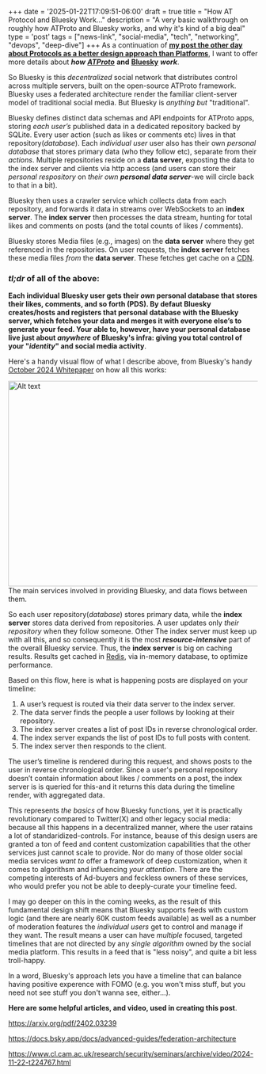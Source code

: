 +++
date = '2025-01-22T17:09:51-06:00'
draft = true
title = "How AT Protocol and Bluesky Work..."
description = "A very basic walkthrough on roughly how ATProto and Bluesky works, and why it&#39;s kind of a big deal"
type = 'post'
tags = ["news-link", "social-media", "tech", "networking", "devops", "deep-dive"]
+++
As a continuation of [**my post the other day about Protocols as a better design approach than Platforms**](https://julianwest.me/Blog/protocols-not-platforms/), I want to offer more details about ***how*** [***ATProto***](https://atproto.com) **and** [**Bluesky**](https://bsky.app) ***work***. <br />

So Bluesky is this *decentralized* social network that distributes control across multiple servers, built on the open-source ATProto framework. Bluesky uses a federated architecture render the familiar client-server model of traditional social media. But Bluesky is *anything but* "traditional". <br />

Bluesky defines distinct data schemas and API endpoints for ATProto apps, storing *each user’s* published data in a dedicated repository backed by SQLite. Every user action (such as likes or comments etc) lives in that repository(*database*).  Each *individual user* user also has their own *personal database* that stores primary data (who they follow etc), separate from their *actions*.  Multiple repositories reside on a **data server**, exposting the data to the index server and clients via http access (and users can store their *personal respository* on *their own* ***personal data server***-we will circle back to that in a bit). <br />

Bluesky then uses a crawler service which collects data from each repository, and forwards it data in streams over WebSockets to an **index server**.  The **index server** then processes the data stream, hunting for total likes and comments on posts (and the total counts of likes / comments). <br />

Bluesky stores Media files (e.g., images) on the **data server** where they get referenced in the repositories. On user requests, the **index server** fetches these media files *from* the **data server**.  These fetches get cache on a [CDN](https://en.wikipedia.org/wiki/Content_delivery_network).

### *tl;dr* of all of the above: 

**Each individual Bluesky user gets their *own* personal database that stores their likes, comments, and so forth (PDS).  By defaut Bluesky creates/hosts and registers that personal database with the Bluesky server, which fetches your data and merges it with everyone else’s to generate your feed.  Your able to, however, have your personal database live just about *anywhere* of Bluesky's infra: giving you total control of your "*identity*" and social media activity**. <br />

Here's a handy visual flow of what I describe above, from Bluesky's handy [October 2024 Whitepaper](https://arxiv.org/pdf/2402.03239) on how all this works: 

<div class="image-row">
  <img src="https://julianwest.me/Blog/posts/images/Bluesky-Flow.jpeg" alt="Alt text" width="600" height="415">
</div>
<smaller>The main services involved in providing Bluesky, and data flows between them.</smaller> <br />

So each user repository(*database*) stores primary data, while the **index server** stores data derived from repositories.  A user updates only *their repository* when they follow someone. Other  The index server must keep up with all this, and so consequently it is the most ***resource-intensive*** part of the overall Bluesky service.  Thus, the **index server** is big on caching results.  Results get cached in [Redis](https://github.com/redis/redis), via in-memory database, to optimize performance.

Based on this flow, here is what is happening posts are displayed on your timeline:

1. A user’s request is routed via their data server to the index server.
2. The data server finds the people a user follows by looking at their repository.
3. The index server creates a list of post IDs in reverse chronological order.
4. The index server expands the list of post IDs to full posts with content.
5. The index server then responds to the client. <br />

The user’s timeline is rendered during this request, and shows posts to the user in reverse chronological order. Since a user's personal repository doesn’t contain information about likes / comments on a post, the index server is is queried for this-and it returns this data during the timeline render, with aggregated data. <br />

This represents *the basics* of how Bluesky functions, yet it is practically revolutionary compared to Twitter(X) and other legacy social media: because all this happens in a decentralized manner, where the user ratains a lot of standaridized-controls.  For instance, beause of this design users are granted a ton of feed and content customization capabilities that the other services just cannot scale to provide.  Nor do many of those older social media services *want to* offer a framework of deep customization, when it comes to algorithsm and influencing *your attention*.  There are the competing interests of Ad-buyers and feckless owners of these services, who would prefer you not be able to deeply-curate your timeline feed.  <br />

I may go deeper on this in the coming weeks, as the result of this fundamental design shift means that Bluesky supports feeds with custom logic (and there are nearly 60K custom feeds available) as well as a number of moderation features the *individual users* get to control and manage if they want.  The result means a user can have *multiple* focused, targeted timelines that are not directed by any *single algorithm* owned by the social media platform.  This results in a feed that is "less noisy", and quite a bit less troll-happy. <br />

In a word, Bluesky's approach lets you have a timeline that can balance having positive experence with FOMO (e.g. you won't miss stuff, but you need not see stuff you don't wanna see, either...). <br />

**Here are some helpful articles, and video, used in creating this post**. <br />

https://arxiv.org/pdf/2402.03239

https://docs.bsky.app/docs/advanced-guides/federation-architecture

https://www.cl.cam.ac.uk/research/security/seminars/archive/video/2024-11-22-t224767.html